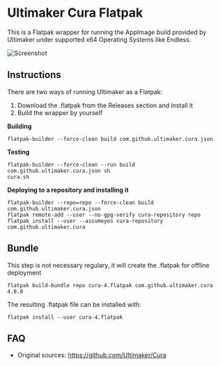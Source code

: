 # Ultimaker Cura Flatpak

This is a Flatpak wrapper for running the AppImage build provided by Ultimaker under supported x64 Operating Systems like Endless.

![Screenshot](https://raw.githubusercontent.com/egrath/cura-flatpak/master/cura_screenshot_01.jpg)

## Instructions

There are two ways of running Ultimaker as a Flatpak:
1. Download the .flatpak from the Releases section and install it
2. Build the wrapper by yourself

**Building**
```
flatpak-builder --force-clean build com.github.ultimaker.cura.json
```

**Testing**
```
flatpak-builder --force-clean --run build com.github.ultimaker.cura.json sh
cura.sh
```

**Deploying to a repository and installing it**
```
flatpak-builder --repo=repo --force-clean build com.github.ultimaker.cura.json
flatpak remote-add --user --no-gpg-verify cura-repository repo
flatpak install --user --assumeyes cura-repository com.github.ultimaker.cura
```

## Bundle

This step is not necessary regulary, it will create the .flatpak for offline deployment
```
flatpak build-bundle repo cura-4.flatpak com.github.ultimaker.cura 4.0.0
```
The resulting .flatpak file can be installed with:
```
flatpak install --user cura-4.flatpak
```

## FAQ
- Original sources: https://github.com/Ultimaker/Cura
